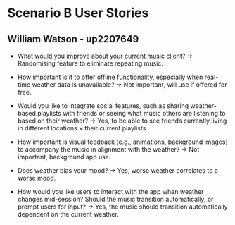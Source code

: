 # Scenario B User Stories

## William Watson - up2207649

- What would you improve about your current music client? -> Randomising feature to eliminate repeating music.
  
- How important is it to offer offline functionality, especially when real-time weather data is unavailable? -> Not important, will use if offered for free.

- Would you like to integrate social features, such as sharing weather-based playlists with friends or seeing what music others are listening to based on their weather? -> Yes, to be able to see friends currently living in different locations + their current playlists.

- How important is visual feedback (e.g., animations, background images) to accompany the music in alignment with the weather? -> Not important, background app use.

- Does weather bias your mood? -> Yes, worse weather correlates to a worse mood.

- How would you like users to interact with the app when weather changes mid-session? Should the music transition automatically, or prompt users for input? -> Yes, the music should transition automatically dependent on the current weather.

